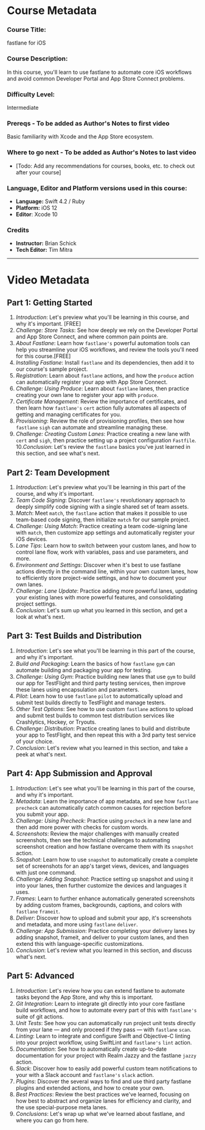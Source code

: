 # Course Metadata

### Course Title: 
fastlane for iOS

### Course Description:
In this course, you'll learn to use fastlane to automate core iOS workflows and avoid common Developer Portal and App Store Connect problems.

### Difficulty Level:
Intermediate

### Prereqs - To be added as Author's Notes to first video
Basic familiarity with Xcode and the App Store ecosystem.

### Where to go next - To be added as Author's Notes to last video
* [Todo: Add any recommendations for courses, books, etc. to check out after your course]

### Language, Editor and Platform versions used in this course:

* **Language:** Swift 4.2 / Ruby  
* **Platform:** iOS 12
* **Editor**: Xcode 10

### Credits
* **Instructor:** Brian Schick
* **Tech Editor:** Tim Mitra

-----

# Video Metadata

## Part 1: Getting Started

1. *Introduction*: Let's preview what you'll be learning in this course, and why it's important. [FREE]
2. *Challenge: Store Tasks*: See how deeply we rely on the Developer Portal and App Store Connect, and where common pain points are. 
3. *About Fastlane*: Learn how `fastlane's` powerful automation tools can help you streamline your iOS workflows, and review the tools you'll need for this course.[FREE]
4. *Installing Fastlane*: Install `fastlane` and its dependencies, then add it to our course's sample project. 
5. *Registration*: Learn about `fastlane` actions, and how the `produce` action can automatically register your app with App Store Connect.
6. *Challenge: Using Produce*: Learn about `fastlane` lanes, then practice creating your own lane to register your app with `produce`. 
7. *Certificate Management*: Review the importance of certificates, and then learn how `fastlane's` `cert` action fully automates all aspects of getting and managing certificates for you.
8. *Provisioning*: Review the role of provisioning profiles, then see how `fastlane` `sigh` can automate and streamline managing these.
9. *Challenge: Creating Custom Lanes*: Practice creating a new lane with `cert` and `sigh`, then practice setting up a project configuration `Fastfile`.
10.*Conclusion*: Let's review the `fastlane` basics you've just learned in this section, and see what's next.

## Part 2: Team Development

1. *Introduction*: Let's preview what you'll be learning in this part of the course, and why it's important.
2. *Team Code Signing*: Discover `fastlane's` revolutionary approach to deeply simplify code signing with a single shared set of team assets.
3. *Match*: Meet `match`, the `fastlane` action that makes it possible to use team-based code signing, then initialize `match` for our sample project.
4. *Challenge: Using Match*: Practice creating a team code-signing lane with `match`, then customize app settings and automatically register your iOS devices.
5. *Lane Tips*: Learn how to switch between your custom lanes, and how to control lane flow, work with variables, pass and use parameters, and more.
6. *Environment and Settings*: Discover when it's best to use fastlane actions directly in the command line, within your own custom lanes, how to efficiently store project-wide settings, and how to document your own lanes. 
7. *Challenge: Lane Update*: Practice adding more powerful lanes, updating your existing lanes with more powerful features, and consolidating project settings.
8. *Conclusion*: Let's sum up what you learned in this section, and get a look at what's next.

## Part 3: Test Builds and Distribution

1. *Introduction*: Let's see what you'll be learning in this part of the course, and why it's important.
2. *Build and Packaging*: Learn the basics of how `fastlane` `gym` can automate building and packaging your app for testing.
3. *Challenge: Using Gym*: Practice building new lanes that use `gym` to build our app for TestFlight and third party testing services, then improve these lanes using encapsulation and parameters.
4. *Pilot*: Learn how to use `fastlane` `pilot` to automatically upload and submit test builds directly to TestFlight and manage testers.
5. *Other Test Options*: See how to use custom `fastlane` actions to upload and submit test builds to common test distribution services like Crashlytics, Hockey, or Tryouts.
6. *Challenge: Distribution*: Practice creating lanes to build and distribute your app to TestFlight, and then repeat this with a 3rd party test service of your choice.
7. *Conclusion*: Let's review what you learned in this section, and take a peek at what's next.

## Part 4: App Submission and Approval

1. *Introduction*: Let's see what you'll be learning in this part of the course, and why it's important.
2. *Metadata*: Learn the importance of app metadata, and see how `fastlane` `precheck` can automatically catch common causes for rejection before you submit your app.
3. *Challenge: Using Precheck*: Practice using `precheck` in a new lane and then add more power with checks for custom words.
4. *Screenshots*: Review the major challenges with manually created screenshots, then see the technical challenges to automating screenshot creation and how fastlane overcame them with its `snapshot` action.
5. *Snapshot*: Learn how to use `snapshot` to automatically create a complete set of screenshots for an app's target views, devices, and languages with just one command.
6. *Challenge: Adding Snapshot*: Practice setting up snapshot and using it into your lanes, then further customize the devices and languages it uses.
7. *Frames*: Learn to further enhance automatically generated screenshots by adding custom frames, backgrounds, captions, and colors with `fastlane` `frameit`.
8. *Deliver*: Discover how to upload and submit your app, it's screenshots and metadata, and more using `fastlane` `deliver`.
9. *Challenge: App Submission*: Practice completing your delivery lanes by adding snapshot, frameit, and deliver to your custom lanes, and then extend this with language-specific customizations.
10. *Conclusion*: Let's review what you learned in this section, and discuss what's next.

## Part 5: Advanced

1. *Introduction*: Let's review how you can extend fastlane to automate tasks beyond the App Store, and why this is important.
2. *Git Integration*: Learn to integrate git directly into your core fastlane build workflows, and how to automate every part of this with `fastlane's` suite of git actions.
3. *Unit Tests*: See how you can automatically run project unit tests directly from your lane — and only proceed if they pass — with `fastlane` `scan`.
4. *Linting*: Learn to integrate and configure Swift and Objective-C linting into your project workflow, using SwiftLint and `fastlane's` `lint` action.
5. *Documentation*: See how to automatically create up-to-date documentation for your project with Realm Jazzy and the fastlane `jazzy` action.
6. *Slack*: Discover how to easily add powerful custom team notifications to your with a Slack account and `fastlane's` `slack` action.
7. *Plugins*: Discover the several ways to find and use third party fastlane plugins and extended actions, and how to create your own.
8. *Best Practices*: Review the best practices we've learned, focusing on how best to abstract and organize lanes for efficiency and clarity, and the use special-purpose meta lanes. 
9. *Conclusions*: Let's wrap up what we've learned about fastlane, and where you can go from here.
